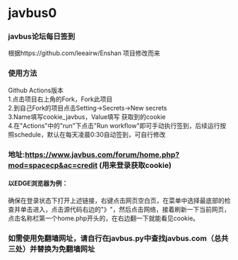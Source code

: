 # javbus0
### javbus论坛每日签到 <br>
根据https://github.com/leeairw/Enshan 项目修改而来


### 使用方法<br> 
Github Actions版本<br>
1.点击项目右上角的Fork，Fork此项目<br>
2.到自己Fork的项目点击Setting→Secrets→New secrets<br>
3.Name填写cookie_javbus，Value填写 获取到的cookie<br>
4.在"Actions"中的"run"下点击"Run workflow"即可手动执行签到，后续运行按照schedule，默认在每天凌晨0:30自动签到，可自行修改<br>
### 地址:https://www.javbus.com/forum/home.php?mod=spacecp&ac=credit (用来登录获取cookie)
#### 以EDGE浏览器为例：
确保在登录状态下打开上述链接，右键点击网页空白页，在菜单中选择最底部的检查并单击进入，点击源代码右边的"》"，然后点击网络，接着刷新一下当前网页，点击名称栏第一个home.php开头的，在右边翻一下就能看见cookie。

### 如需使用免翻墙网址，请自行在javbus.py中查找javbus.com（总共三处）并替换为免翻墙网址
